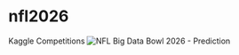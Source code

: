 # nfl2026

Kaggle Competitions ![NFL Big Data Bowl 2026 - Prediction](https://www.kaggle.com/competitions/nfl-big-data-bowl-2026-prediction/overview)
